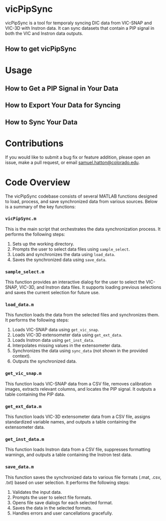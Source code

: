 # vicPipSync

vicPipSync is a tool for temporaly syncing DIC data from VIC-SNAP and VIC-3D with Instron data. It can sync datasets that contain a PIP signal in both the VIC and Instron data outputs.

## How to get vicPipSync

# Usage

## How to Get a PIP Signal in Your Data

## How to Export Your Data for Syncing

## How to Sync Your Data

# Contributions
If you would like to submit a bug fix or feature addition, please open an issue, make a pull request, or email samuel.hatton@colorado.edu.

# Code Overview

The vicPipSync codebase consists of several MATLAB functions designed to load, process, and save synchronized data from various sources. Below is a summary of the key functions:

### `vicPipSync.m`
This is the main script that orchestrates the data synchronization process. It performs the following steps:
1. Sets up the working directory.
2. Prompts the user to select data files using `sample_select`.
3. Loads and synchronizes the data using `load_data`.
4. Saves the synchronized data using `save_data`.

### `sample_select.m`
This function provides an interactive dialog for the user to select the VIC-SNAP, VIC-3D, and Instron data files. It supports loading previous selections and saves the current selection for future use.

### `load_data.m`
This function loads the data from the selected files and synchronizes them. It performs the following steps:
1. Loads VIC-SNAP data using `get_vic_snap`.
2. Loads VIC-3D extensometer data using `get_ext_data`.
3. Loads Instron data using `get_inst_data`.
4. Interpolates missing values in the extensometer data.
5. Synchronizes the data using `sync_data` (not shown in the provided context).
6. Outputs the synchronized data.

### `get_vic_snap.m`
This function loads VIC-SNAP data from a CSV file, removes calibration images, extracts relevant columns, and locates the PIP signal. It outputs a table containing the PIP data.

### `get_ext_data.m`
This function loads VIC-3D extensometer data from a CSV file, assigns standardized variable names, and outputs a table containing the extensometer data.

### `get_inst_data.m`
This function loads Instron data from a CSV file, suppresses formatting warnings, and outputs a table containing the Instron test data.

### `save_data.m`
This function saves the synchronized data to various file formats (.mat, .csv, .txt) based on user selection. It performs the following steps:
1. Validates the input data.
2. Prompts the user to select file formats.
3. Opens file save dialogs for each selected format.
4. Saves the data in the selected formats.
5. Handles errors and user cancellations gracefully.



